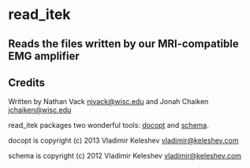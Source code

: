 # read_itek

## Reads the files written by our MRI-compatible EMG amplifier

## Credits

Written by Nathan Vack <njvack@wisc.edu> and Jonah Chaiken <jchaiken@wisc.edu>

read_itek packages two wonderful tools: [docopt](https://github.com/docopt/docopt) and [schema](https://github.com/halst/schema).

docopt is copyright (c) 2013 Vladimir Keleshev <vladimir@keleshev.com>

schema is copyright (c) 2012 Vladimir Keleshev <vladimir@keleshev.com>
